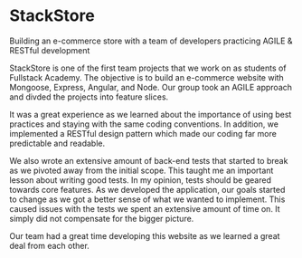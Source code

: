 # StackStore
Building an e-commerce store with a team of developers practicing AGILE &amp; RESTful development

StackStore is one of the first team projects that we work on as students of Fullstack Academy. 
The objective is to build an e-commerce website with Mongoose, Express, Angular, and Node.
Our group took an AGILE approach and divded the projects into feature slices. 

It was a great experience as we learned about the importance of using best practices and staying with the same coding conventions. 
In addition, we implemented a RESTful design pattern which made our coding far more predictable and readable.

We also wrote an extensive amount of back-end tests that started to break as we pivoted away from the initial scope.
This taught me an important lesson about writing good tests. In my opinion, tests should be geared towards core features.
As we developed the application, our goals started to change as we got a better sense of what we wanted to implement.
This caused issues with the tests we spent an extensive amount of time on. It simply did not compensate for the bigger picture.

Our team had a great time developing this website as we learned a great deal from each other.
